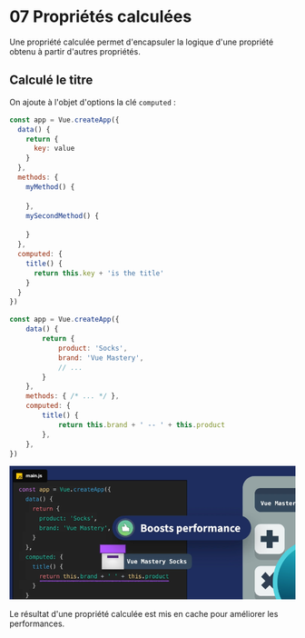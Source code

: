 # 07 Propriétés calculées

Une propriété calculée permet d'encapsuler la logique d'une propriété obtenu à partir d'autres propriétés.

## Calculé le titre

On ajoute à l'objet d'options la clé `computed` :

```js
const app = Vue.createApp({
  data() {
    return {
      key: value
    }
  },
  methods: {
    myMethod() {
      
    },
    mySecondMethod() {
      
    }
  },
  computed: {
    title() {
      return this.key + 'is the title'
    }
  }
})
```

```js
const app = Vue.createApp({
    data() {
        return {
            product: 'Socks',
            brand: 'Vue Mastery',
            // ...
        }
    },
    methods: { /* ... */ },
    computed: {
        title() {
            return this.brand + ' -- ' + this.product
        },
    },
})
```

<img src="assets/Screenshot 2020-09-21 at 15.46.26.png" alt="Screenshot 2020-09-21 at 15.46.26" style="zoom:67%;" />

Le résultat d'une propriété calculée est mis en cache pour améliorer les performances.